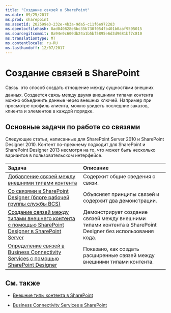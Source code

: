 ```yaml
---
title: "Создание связей в SharePoint"
ms.date: 09/25/2017
ms.prod: sharepoint
ms.assetid: 202599e3-232e-4b3a-9da5-c11f6e972283
ms.openlocfilehash: 8ad040828e8bc35b730f054fb401b0aaf9595015
ms.sourcegitcommit: 0a94e0c600db24a1b5bf5895e6d3d9681bf7c810
ms.translationtype: MT
ms.contentlocale: ru-RU
ms.lasthandoff: 12/07/2017
---
```

# <a name="create-associations-in-sharepoint"></a>Создание связей в SharePoint

Связь  это способ создать отношение между сущностями внешних данных. Создается связь между двумя внешними типами контента можно объединить данные через внешних ключей. Например при просмотре профиль клиента, можно увидеть последние заказов, клиента и элементов в каждой порядке.
  
    
    


## <a name="basic-tasks-for-working-with-associations"></a>Основные задачи по работе со связями

Следующие статьи, написанные для SharePoint Server 2010 и SharePoint Designer 2010. Контент по-прежнему подходит для SharePoint и SharePoint Designer 2013 несмотря на то, что может быть несколько вариантов в пользовательском интерфейсе.
  
    
    


|**Задача**|**Описание**|
|:-----|:-----|
| [Добавление связей между внешними типами контента](http://msdn.microsoft.com/en-us/library/ff394528.aspx) <br/> |Содержит общие сведения о связи.  <br/> |
| [Со связями в SharePoint Designer (блоге рабочей группы службы BCS)](http://blogs.msdn.com/b/bcs/archive/2010/01/15/tooling-associations-in-sharepoint-designer-2010.aspx) <br/> |Объясняет принципы связей и содержит два демонстрации.  <br/> |
| [Создание связей между типами внешнего контента с помощью SharePoint Designer в SharePoint Server](http://msdn.microsoft.com/en-us/library/ff728816.aspx) <br/> |Демонстрирует создание связей между внешними типами контента в SharePoint Designer без использования кода.  <br/> |
| [Определение связей в Business Connectivity Services с помощью SharePoint Designer](http://msdn.microsoft.com/en-us/library/gg607166.aspx) <br/> |Показано, как создать расширенные связей между внешними типами контента.  <br/> |
   

## <a name="see-also"></a>См. также


-  [Внешние типы контента в SharePoint](external-content-types-in-sharepoint.md)
    
  
-  [Business Connectivity Services в SharePoint](business-connectivity-services-in-sharepoint.md)
    
  

